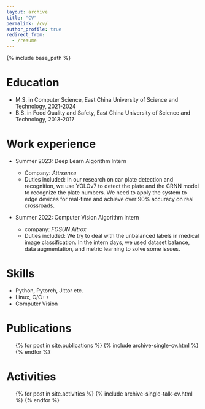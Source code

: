 ```yaml
---
layout: archive
title: "CV"
permalink: /cv/
author_profile: true
redirect_from:
  - /resume
---
```


{% include base_path %}

Education
======
* M.S. in Computer Science, East China University of Science and Technology, 2021-2024
* B.S. in Food Quality and Safety, East China University of Science and Technology, 2013-2017

Work experience
======
* Summer 2023: Deep Learn Algorithm Intern
  * Company: *Attrsense*
  * Duties included: In our research on car plate detection and recognition, we use YOLOv7 to detect the plate and the CRNN model to recognize the plate numbers. We need to apply the system to edge devices for real-time and achieve over 90% accuracy on real crossroads.

* Summer 2022: Computer Vision Algorithm Intern
  * company: *FOSUN Aitrox*
  * Duties included: We try to deal with the unbalanced labels in medical image classification. In the intern days, we used dataset balance, data augmentation, and metric learning to solve some issues.
  
Skills
======
* Python, Pytorch, Jittor etc.
* Linux, C/C++
* Computer Vision

Publications
======
  <ul>{% for post in site.publications %}
    {% include archive-single-cv.html %}
  {% endfor %}</ul>
  
Activities
======
  <ul>{% for post in site.activities %}
    {% include archive-single-talk-cv.html %}
  {% endfor %}</ul>
  
<!--Teaching
======
  <ul>{% for post in site.teaching %}
    {% include archive-single-cv.html %}
  {% endfor %}</ul>
  
Service and leadership
======
* Currently signed in to 43 different slack teams
